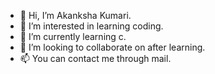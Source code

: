 - 👋 Hi, I’m Akanksha Kumari.
- 👀 I’m interested in learning coding.
- 🌱 I’m currently learning c.
- 💞️ I’m looking to collaborate on after learning.
- 📫 You can contact me through mail.

<!---
A1kanksha/A1kanksha is a ✨ special ✨ repository because its `README.md` (this file) appears on your GitHub profile.
You can click the Preview link to take a look at your changes.
--->

